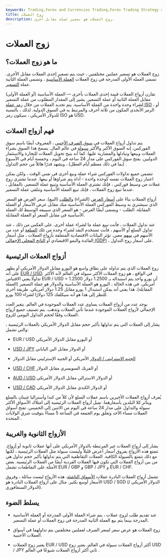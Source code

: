 ```yaml
---
keywords: Trading,Forex and Currencies Trading,Forex Trading Strategy and Education,Strategy and Education
title: زوج العملات
description: زوج العملات هو تسعير عملة مقابل أخرى.
---
```


# زوج العملات
## ما هو زوج العملات؟

زوج العملات هو تسعير عملتين مختلفتين ، حيث يتم تسعير إحدى العملات مقابل الأخرى. تسمى العملة الأولى المدرجة في زوج العملات [العملة الأساسية](/basecurrency) ، وتسمى العملة الثانية عملة [التسعير](/quotecurrency).

تقارن أزواج العملات قيمة إحدى العملات بأخرى — العملة الأساسية (أو العملة الأولى) مقابل العملة الثانية أو عملة التسعير. يشير إلى المقدار المطلوب من عملة التسعير لشراء وحدة واحدة من العملة الأساسية. يتم تحديد العملات من خلال [رمز عملة ISO](/isocurrencycode) ، أو الرمز الأبجدي المكون من ثلاثة أحرف والمرتبط به في السوق الدولية. لذلك ، بالنسبة للدولار الأمريكي ، سيكون رمز ISO هو USD.

## فهم أزواج العملات

يتم تداول أزواج العملات في [سوق الصرف الأجنبي](/foreign-exchange-markets) ، المعروف أيضًا باسم سوق الفوركس. إنه السوق الأكبر والأكثر [سيولة](/liquidmarket) في عالم المال. يسمح هذا السوق بشراء العملات وبيعها وتبادلها والمضاربة عليها. كما أنه يتيح تحويل العملات للتجارة والاستثمار الدوليين. يفتح سوق الفوركس على مدار 24 ساعة في اليوم ، وخمسة أيام في الأسبوع (بما في ذلك معظم أيام العطل) ، ويشهد قدرًا هائلاً من حجم التداول .

تتضمن جميع تداولات الفوركس شراء عملة وبيع أخرى في نفس الوقت ، ولكن يمكن اعتبار زوج العملات نفسه كوحدة واحدة - أداة يتم شراؤها أو بيعها. عندما تشتري زوج عملات من وسيط فوركس ، فإنك تشتري العملة الأساسية وتبيع عملة التسعير. بالمقابل ، عندما تبيع زوج العملات ، فإنك تبيع العملة الأساسية وتتلقى عملة التسعير.

أزواج العملات بناءً على [أسعار العرض](/bid) (الشراء) [والطلب](/ask) (البيع). سعر العرض هو السعر الذي سيشتري به وسيط الفوركس العملة الأساسية منك مقابل عرض الأسعار أو العملة المقابلة. الطلب - ويسمى أيضًا العرض - هو السعر الذي سيبيعه الوسيط لك العملة الأساسية في مقابل السعر أو العملة المقابلة.

عند تداول العملات ، فأنت تبيع عملة ما لشراء عملة أخرى. على العكس من ذلك ، عند تداول السلع أو الأسهم ، فأنت تستخدم النقد لشراء وحدة من تلك [السلعة](/commodity) أو عدد من الأسهم في [سهم](/shares) معين. تؤثر البيانات الاقتصادية المتعلقة بأزواج العملات ، مثل أسعار الفائدة والنمو الاقتصادي أو [الناتج المحلي الإجمالي (GDP)](/gdp) ، على أسعار زوج التداول.

## أزواج العملات الرئيسية

زوج العملات الذي يتم تداوله على نطاق واسع هو اليورو مقابل الدولار الأمريكي أو يظهر على أنه [EUR / USD](/eur-usd-euro-us-dollar-currency-pair). في الواقع ، هو زوج العملات الأكثر سيولة في العالم لأنه الأكثر تداولًا.يعني الاقتباس EUR / USD = 1.2500 أن يورو واحد يتم استبداله بـ 1.2500 دولار أمريكي. في هذه الحالة ، اليورو هو العملة الأساسية والدولار هو عملة التسعير (العملة المقابلة). هذا يعني أنه يمكن استبدال 1 يورو مقابل 1.25 دولار أمريكي. طريقة أخرى للنظر إلى هذا هو أنه سيكلفك 125 دولارًا لشراء 100 يورو.

يوجد عدد من أزواج العملات يساوي عدد العملات الموجودة في العالم. يتغير العدد الإجمالي لأزواج العملات الموجودة عندما تأتي العملات وتذهب. يتم تصنيف جميع أزواج العملات وفقًا لحجم التداول اليومي للزوج.

يشار إلى العملات التي يتم تداولها بأكبر حجم مقابل الدولار الأمريكي بالعملات الرئيسية ، والتي تشمل:

- EUR / USD أو اليورو مقابل الدولار الأمريكي

- [USD / JPY](/usd-jpy-us-dollar-japanese-yen-currency-pair) أو الدولار مقابل الين الياباني

- [الجنيه الإسترليني / الدولار](/gbp-usd-british-pound-us-dollar-currency-pair) الأمريكي أو الجنيه الإسترليني مقابل الدولار

- [USD / CHF](/usd-chf-us-dollar-swiss-franc-currency-pair) أو الفرنك السويسري مقابل الدولار

- [AUD / USD](/aud-usd-australian-dollar-us-dollar-currency-pair) أو الدولار الاسترالي مقابل الدولار الأمريكي

- [USD / CAD](/usd-cad-us-dollar-canadian-dollar-currency-pair) أو الدولار الكندي مقابل الدولار الأمريكي

يُعرف أزواج العملات الأخيرين باسم عملات السلع لأن كلاً من كندا وأستراليا غنيتان بالسلع ويتأثر كلا البلدين بأسعارهما. تميل أزواج العملات الرئيسية إلى امتلاك الأسواق الأكثر سيولة والتداول على مدار 24 ساعة في اليوم من الاثنين إلى الخميس. تفتح أسواق العملات مساء الأحد وتغلق يوم الجمعة في الساعة 5 مساءً بتوقيت شرق الولايات المتحدة .

## الأزواج الثانوية والغريبة

يشار إلى أزواج العملات غير المرتبطة بالدولار الأمريكي على أنها عملات ثانوية أو [أزواج](/crosscurrency). تتمتع هذه الأزواج بفروق أسعار أعرض قليلاً وليست سيولة مثل العملات الرئيسية ، لكنها مع ذلك تتمتع بالسيولة الكافية. العملات التقاطعية التي يتم تداولها بأكبر حجم تداول هي من بين أزواج العملات التي تكون فيها العملات الفردية أيضًا من العملات الرئيسية. بعض الأمثلة على التقاطعات تشمل EUR / GBP و GBP / JPY و EUR / CHF.

تشمل أزواج العملات النادرة عملات [الأسواق الناشئة](/emergingmarketeconomy). هذه الأزواج ليست سائلة ، وفروق الأسعار أوسع بكثير. مثال على أزواج العملات النادرة هو USD / SGD (الدولار الأمريكي / الدولار السنغافوري).

## يسلط الضوء

- عند تقديم طلب لزوج عملات ، يتم شراء العملة الأولى المدرجة أو العملة الأساسية المدرجة بينما يتم بيع العملة الثانية المدرجة في زوج العملات أو عملة التسعير.

- زوج العملات هو عرض سعر لسعر الصرف لعملتين مختلفتين يتم تداولهما في أسواق العملات الأجنبية.

- يعتبر زوج العملات EUR / USD أكثر أزواج العملات سيولة في العالم. يعتبر زوج USD / JPY ثاني أكثر أزواج العملات شيوعًا في العالم .

